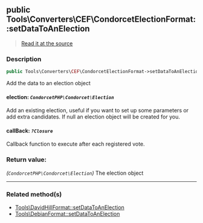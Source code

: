 ## public Tools\Converters\CEF\CondorcetElectionFormat::setDataToAnElection

> [Read it at the source](https://github.com/julien-boudry/Condorcet/blob/master/src/Tools/Converters/CEF/CondorcetElectionFormat.php#L199)

### Description    

```php
public Tools\Converters\CEF\CondorcetElectionFormat->setDataToAnElection ( [CondorcetPHP\Condorcet\Election $election = new CondorcetPHP\Condorcet\Election , ?Closure $callBack = null] ): CondorcetPHP\Condorcet\Election
```

Add the data to an election object
    

#### **election:** *`CondorcetPHP\Condorcet\Election`*   
Add an existing election, useful if you want to set up some parameters or add extra candidates. If null an election object will be created for you.    


#### **callBack:** *`?Closure`*   
Callback function to execute after each registered vote.    


### Return value:   

*(`CondorcetPHP\Condorcet\Election`)* The election object


---------------------------------------

### Related method(s)      

* [Tools\DavidHillFormat::setDataToAnElection](/Docs/ApiReferences/Tools\DavidHillFormat%20Class/public%20Tools\DavidHillFormat--setDataToAnElection.md)    
* [Tools\DebianFormat::setDataToAnElection](/Docs/ApiReferences/Tools\DebianFormat%20Class/public%20Tools\DebianFormat--setDataToAnElection.md)    
